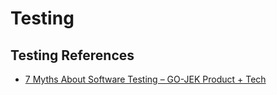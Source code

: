 # Testing

## Testing References

- [7 Myths About Software Testing – GO-JEK Product + Tech](https://blog.gojekengineering.com/7-myths-about-software-testing-11906cc4356e)
